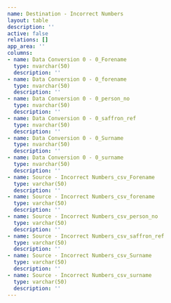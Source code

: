 ```yaml
---
name: Destination - Incorrect Numbers
layout: table
description: ''
active: false
relations: []
app_area: ''
columns:
- name: Data Conversion 0 - 0_Forename
  type: nvarchar(50)
  description: ''
- name: Data Conversion 0 - 0_forename
  type: nvarchar(50)
  description: ''
- name: Data Conversion 0 - 0_person_no
  type: nvarchar(50)
  description: ''
- name: Data Conversion 0 - 0_saffron_ref
  type: nvarchar(50)
  description: ''
- name: Data Conversion 0 - 0_Surname
  type: nvarchar(50)
  description: ''
- name: Data Conversion 0 - 0_surname
  type: nvarchar(50)
  description: ''
- name: Source - Incorrect Numbers_csv_Forename
  type: varchar(50)
  description: ''
- name: Source - Incorrect Numbers_csv_forename
  type: varchar(50)
  description: ''
- name: Source - Incorrect Numbers_csv_person_no
  type: varchar(50)
  description: ''
- name: Source - Incorrect Numbers_csv_saffron_ref
  type: varchar(50)
  description: ''
- name: Source - Incorrect Numbers_csv_Surname
  type: varchar(50)
  description: ''
- name: Source - Incorrect Numbers_csv_surname
  type: varchar(50)
  description: ''
---
```



